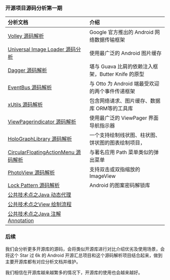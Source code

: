  
### 开源项目源码分析第一期
分析文档 | 介绍 
:------------- | :------------- 
[Volley 源码解析](http://codekk.com/open-source-project-analysis/detail/Android/grumoon/Volley%20%E6%BA%90%E7%A0%81%E8%A7%A3%E6%9E%90) | Google 官方推出的 Android 网络数据传输框架
[Universal Image Loader 源码分析](http://codekk.com/open-source-project-analysis/detail/Android/huxian99/Android%20Universal%20Image%20Loader%20%E6%BA%90%E7%A0%81%E5%88%86%E6%9E%90) | 使用最广泛的 Android 图片缓存
[Dagger 源码解析](http://codekk.com/open-source-project-analysis/detail/Android/%E6%89%94%E7%89%A9%E7%BA%BF/Dagger%20%E6%BA%90%E7%A0%81%E8%A7%A3%E6%9E%90) | 堪与 Guava 比肩的依赖注入框架，Butter Knife 的原型
[EventBus 源码解析](http://codekk.com/open-source-project-analysis/detail/Android/Trinea/EventBus%20%E6%BA%90%E7%A0%81%E8%A7%A3%E6%9E%90) | 与 Otto 为 Android 端最受欢迎的两个事件传递框架
[xUtils 源码解析](http://codekk.com/open-source-project-analysis/detail/Android/Caij/xUtils%20%E6%BA%90%E7%A0%81%E8%A7%A3%E6%9E%90) | 包含网络请求、图片缓存、数据库 ORM等的工具库
[ViewPagerindicator 源码解析](http://codekk.com/open-source-project-analysis/detail/Android/lightSky/ViewPagerindicator%20%E6%BA%90%E7%A0%81%E8%A7%A3%E6%9E%90) | 使用最广泛的 ViewPager 界面导航指示器
[HoloGraphLibrary 源码解析](http://codekk.com/open-source-project-analysis/detail/Android/AaronPlay/HoloGraphLibrary%20%E6%BA%90%E7%A0%81%E8%A7%A3%E6%9E%90) | 一个支持绘制线状图、柱状图、饼状图的图表绘制项目，
[CircularFloatingActionMenu 源码解析](http://codekk.com/open-source-project-analysis/detail/Android/cpacm/CircularFloatingActionMenu%20%E6%BA%90%E7%A0%81%E8%A7%A3%E6%9E%90) | 与著名应用 Path 菜单类似的弹出菜单
[PhotoView 源码解析](http://codekk.com/open-source-project-analysis/detail/Android/dkmeteor/PhotoView%20%E6%BA%90%E7%A0%81%E8%A7%A3%E6%9E%90) | 支持双击或双指缩放的 ImageView
[Lock Pattern 源码解析](http://codekk.com/open-source-project-analysis/detail/Android/%E7%88%B1%E6%97%A9%E8%B5%B7/Android%20Lock%20Pattern%20%E6%BA%90%E7%A0%81%E8%A7%A3%E6%9E%90) | Android 的图案密码解锁库
[公共技术点之Java 动态代理](http://codekk.com/open-source-project-analysis/detail/Android/Caij/Java%20%E5%8A%A8%E6%80%81%E4%BB%A3%E7%90%86) | 
[公共技术点之View 绘制流程](http://codekk.com/open-source-project-analysis/detail/Android/lightSky/View%20%E7%BB%98%E5%88%B6%E6%B5%81%E7%A8%8B) | 
[公共技术点之Java 注解 Annotation](http://codekk.com/open-source-project-analysis/detail/Android/Trinea/Java%20%E6%B3%A8%E8%A7%A3%20Annotation) | 

### 后续
我们会分析更多开源库的源码，会将类似开源库进行对比介绍优劣及使用场景，会将这个 Star 过 6k 的 Android 开源汇总项目和这个源码解析项目结合起来，做到主要开源库都有对应分析文档并维护。  

我们相信在开源库越来越繁多的情况下，开源库的使用也会越来越好。
